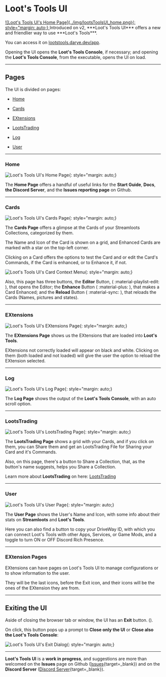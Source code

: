 # Loot's Tools UI
<a href="https://lootstools.darye.dev/app">
![Loot's Tools UI's Home Page](../img/lootsToolsUI_home.png){: style="margin: auto;}
</a>
Introduced on v2, ***Loot's Tools UI*** offers a new and friendlier way to use ***Loot's Tools***. 

You can access it on [lootstools.darye.dev/app](https://lootstools.darye.dev/app).

Opening the UI opens the **Loot's Tools Console**, if necessary; and opening the **Loot's Tools Console**, from the executable, opens the UI on load.

---

## Pages

The UI is divided on pages:

- [Home](#home)

- [Cards](#cards)

- [EXtensions](#extensions)

- [LootsTrading](#lootstrading)

- [Log](#log)

- [User](#user)

---

### Home

![Loot's Tools UI's Home Page](../img/lootsToolsUI_home.png){: style="margin: auto;}

The **Home Page** offers a handful of useful links for the **Start Guide**, **Docs**, **the Discord Server**, and the **Issues reporting page** on Github.

---

### Cards

![Loot's Tools UI's Cards Page](../img/lootsToolsUI_cards.png){: style="margin: auto;}

The **Cards Page** offers a glimpse at the Cards of your Streamloots Collections, categorized by them.

The Name and Icon of the Card is shown on a grid, and Enhanced Cards are marked with a star on the top-left corner.

Clicking on a Card offers the options to test the Card and or edit the Card's Commands, if the Card is enhanced, or to Enhance it, if not.

![Loot's Tools UI's Card Context Menu](../img/lootsToolsUI_cardContextMenu.png){: style="margin: auto;}

Also, this page has three buttons, the **Editor** Button, ( :material-playlist-edit: ), that opens the Editor; the **Enhance** Button ( :material-plus: ), that makes a Card Enhanced; and the **Reload** Button ( :material-sync: ), that reloads the Cards (Names, pictures and states).

---

### EXtensions

![Loot's Tools UI's EXtensions Page](../img/lootsToolsUI_extensions.png){: style="margin: auto;}

The **EXtensions Page** shows us the EXtensions that are loaded into **Loot's Tools**.

EXtensions not correctly loaded will appear on black and white. Clicking on them (both loaded and not loaded) will give the user the option to reload the EXtension selected.

---

### Log

![Loot's Tools UI's Log Page](../img/lootsToolsUI_log.png){: style="margin: auto;}

The **Log Page** shows the output of the **Loot's Tools Console**, with an auto scroll option.

---

### LootsTrading

![Loot's Tools UI's LootsTrading Page](../img/lootsToolsUI_lootsTrading.png){: style="margin: auto;}

The **LootsTrading Page** shows a grid with your Cards, and if you click on them, you can Share them and get an LootsTrading File for Sharing your Card and it's Commands.

Also, on this page, there's a button to Share a Collection, that, as the button's name suggests, helps you Share a Collection.

Learn more about **LootsTrading** on here: [LootsTrading](../lootsTrading)

---

### User

![Loot's Tools UI's User Page](../img/lootsToolsUI_user.png){: style="margin: auto;}

The **User Page** shows the User's Name and Icon, with some info about their stats on **Streamloots** and **Loot's Tools**.

Here you can also find a button to copy your DriveWay ID, with which you can connect Loot's Tools with other Apps, Services, or Game Mods, and a toggle to turn ON or OFF Discord Rich Presence.

---

### EXtension Pages

EXtensions can have pages on Loot's Tools UI to manage configurations or to show information to the user.

They will be the last icons, before the Exit icon, and their icons will be the ones of the EXtension they are from.

---
## Exiting the UI

Aside of closing the browser tab or window, the UI has an **Exit** button. (<ion-icon name="exit-outline"></ion-icon>).

On click, this button pops up a prompt to **Close only the UI** or **Close also the Loot's Tools Console**:

![Loot's Tools UI's Exit Dialog](../img/lootsToolsUI_exit.png){: style="margin: auto;}

---

**Loot's Tools UI** is a **work in progress**, and suggestions are more than welcomed on the **Issues** page on Github ([Issues](https://github.com/DaryeDev/LootsTools/issues){target=_blank}) and on the **Discord Server** ([Discord Server](https://discord.io/Darye){target=_blank}).
